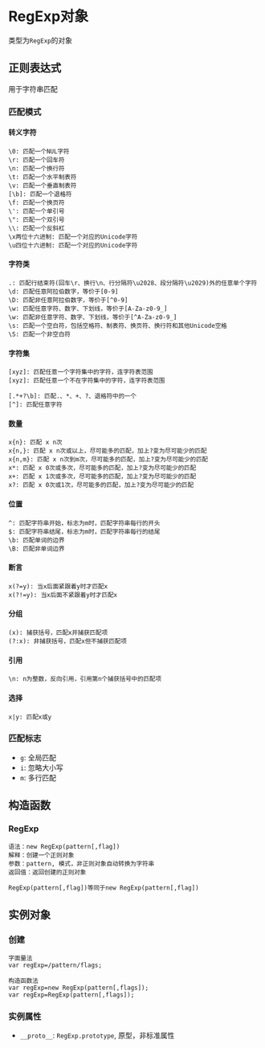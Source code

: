 # RegExp对象

类型为`RegExp`的对象

## 正则表达式

用于字符串匹配

### 匹配模式

#### 转义字符

```
\0: 匹配一个NUL字符
\r: 匹配一个回车符
\n: 匹配一个换行符
\t: 匹配一个水平制表符
\v: 匹配一个垂直制表符
[\b]: 匹配一个退格符
\f: 匹配一个换页符
\': 匹配一个单引号
\": 匹配一个双引号
\\: 匹配一个反斜杠
\x两位十六进制: 匹配一个对应的Unicode字符
\u四位十六进制: 匹配一个对应的Unicode字符
```

#### 字符类

```
.: 匹配行结束符(回车\r、换行\n、行分隔符\u2028、段分隔符\u2029)外的任意单个字符
\d: 匹配任意阿拉伯数字，等价于[0-9]
\D: 匹配非任意阿拉伯数字，等价于[^0-9]
\w: 匹配任意字符、数字、下划线，等价于[A-Za-z0-9_]
\w: 匹配非任意字符、数字、下划线，等价于[^A-Za-z0-9_]
\s: 匹配一个空白符，包括空格符、制表符、换页符、换行符和其他Unicode空格
\S: 匹配一个非空白符
```

#### 字符集

```
[xyz]: 匹配任意一个字符集中的字符，连字符表范围
[xyz]: 匹配任意一个不在字符集中的字符，连字符表范围

[.*+?\b]: 匹配.、*、+、?、退格符中的一个
[^]: 匹配任意字符
```

#### 数量

```
x{n}: 匹配 x n次
x{n,}: 匹配 x n次或以上，尽可能多的匹配，加上?变为尽可能少的匹配
x{n,m}: 匹配 x n次到m次，尽可能多的匹配，加上?变为尽可能少的匹配
x*: 匹配 x 0次或多次，尽可能多的匹配，加上?变为尽可能少的匹配
x+: 匹配 x 1次或多次，尽可能多的匹配，加上?变为尽可能少的匹配
x?: 匹配 x 0次或1次，尽可能多的匹配，加上?变为尽可能少的匹配
```

#### 位置

```
^: 匹配字符串开始，标志为m时，匹配字符串每行的开头
$: 匹配字符串结尾，标志为m时，匹配字符串每行的结尾
\b: 匹配单词的边界
\B: 匹配非单词边界
```

#### 断言

```
x(?=y): 当x后面紧跟着y时才匹配x
x(?!=y): 当x后面不紧跟着y时才匹配x
```

#### 分组

```
(x): 捕获括号，匹配x并捕获匹配项
(?:x): 非捕获括号，匹配x但不捕获匹配项
```

#### 引用

```
\n: n为整数，反向引用，引用第n个捕获括号中的匹配项
```

#### 选择

```
x|y: 匹配x或y
```

### 匹配标志

* `g`: 全局匹配
* `i`: 忽略大小写
* `m`: 多行匹配

## 构造函数

### RegExp

```
语法：new RegExp(pattern[,flag])
解释：创建一个正则对象
参数：pattern, 模式，非正则对象自动转换为字符串
返回值：返回创建的正则对象

RegExp(pattern[,flag])等同于new RegExp(pattern[,flag])
```

## 实例对象

### 创建

```
字面量法
var regExp=/pattern/flags;

构造函数法
var regExp=new RegExp(pattern[,flags]);
var regExp=RegExp(pattern[,flags]);
```

### 实例属性

* `__proto__`: `RegExp.prototype`, 原型，非标准属性

